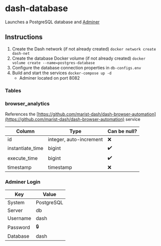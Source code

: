 # dash-database
Launches a PostgreSQL database and [Adminer](https://www.adminer.org/)

## Instructions
1. Create the Dash network (if not already created) `docker network create dash-net`
2. Create the database Docker volume (if not already created) `docker volume create --name=postgres-database`
3. Configure the database connection properties in `db-configs.env`
4. Build and start the services `docker-compose up -d`
    * Adminer located on port 8082

### Tables

### browser_analytics

References the [https://github.com/marist-dash/dash-browser-automation](https://github.com/marist-dash/dash-browser-automation) service

| Column        | Type           | Can be null?  |
| ------------- | ------------- | ----- |
| id      | integer, auto-increment | ❌ |
| instantiate_time | bigint | ✔️ |
| execute_time | bigint      | ✔️ |
| timestamp | timestamp | ❌ |


### Adminer Login
| Key  | Value |
| ------------- | ------------- |
| System  | PostgreSQL  |
| Server  | db  |
| Username | dash |
| Password | 🔒 |
| Database | dash |
